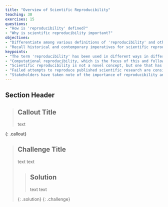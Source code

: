```yaml
---
title: "Overview of Scientific Reproducibility"
teaching: 30
exercises: 15
questions:
- "How is 'reproducibility' defined?"
- "Why is scientific reproducibility important?"
objectives:
- "Differentiate among various definitions of 'reproducibility' and other related concepts."
- "Recall historical and contemporary imperatives for scientific reproducibility."
keypoints:
- "The term 'reproducibility' has been used in different ways in different disciplinary contexts."
- "Computational reproducibility, which is the focus of this and follow-up lessons, refers to the duplication of reported findings by re-executing the analysis with the data and code used by the original author to generate their findings."
- "Scientific reproducibility is not a novel concept, but one that has been reiterated by prominent scholars throughout history as a cornerstone of scientific practice."
- "Failed attempts to reproduce published scientific research are considered by some to be reflective of an ongoing crisis in scientific integrity."
- "Stakeholders have taken note of the importance of reproducibility and thus have issued policies requiring researchers to share their research artifacts with the scientific community."
---
```


## Section Header  
  
> ## Callout Title
>
> text
>
{: .callout}

> ## Challenge Title
>
> text
> text
>
> > ## Solution
> >
> > text
> > text
> >
> {: .solution}
{: .challenge}
